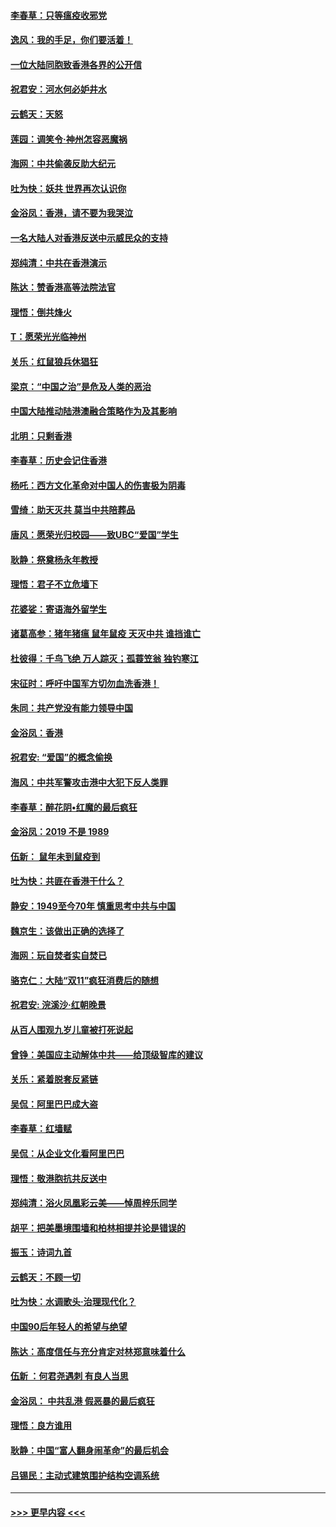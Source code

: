 #### [李春草：只等瘟疫收邪党](../pages/nsc993/n11677308.md?t=11250155) 
#### [逸风：我的手足，你们要活着！](../pages/nsc993/n11676352.md?t=11250155) 
#### [一位大陆同胞致香港各界的公开信](../pages/nsc993/n11675761.md?t=11250155) 
#### [祝君安：河水何必妒井水](../pages/nsc993/n11675746.md?t=11250155) 
#### [云鹤天：天怒](../pages/nsc993/n11675718.md?t=11250155) 
#### [莲园：调笑令‧神州怎容恶魔祸](../pages/nsc993/n11675648.md?t=11250155) 
#### [海网：中共偷袭反助大纪元](../pages/nsc993/n11673515.md?t=11250155) 
#### [吐为快：妖共 世界再次认识你](../pages/nsc993/n11673506.md?t=11250155) 
#### [金浴凤：香港，请不要为我哭泣](../pages/nsc993/n11673248.md?t=11250155) 
#### [一名大陆人对香港反送中示威民众的支持](../pages/nsc993/n11672615.md?t=11250155) 
#### [郑纯清：中共在香港演示](../pages/nsc993/n11670539.md?t=11250155) 
#### [陈达：赞香港高等法院法官](../pages/nsc993/n11669542.md?t=11250155) 
#### [理悟：倒共烽火](../pages/nsc993/n11668844.md?t=11250155) 
#### [T：愿荣光光临神州](../pages/nsc993/n11668421.md?t=11250155) 
#### [关乐：红鼠狼兵休猖狂](../pages/nsc993/n11668378.md?t=11250155) 
#### [梁京：“中国之治”是危及人类的恶治](../pages/nsc993/n11668328.md?t=11250155) 
#### [中国大陆推动陆港澳融合策略作为及其影响](../pages/nsc993/n11668157.md?t=11250155) 
#### [北明：只剩香港](../pages/nsc993/n11668002.md?t=11250155) 
#### [李春草：历史会记住香港](../pages/nsc993/n11667927.md?t=11250155) 
#### [杨吒：西方文化革命对中国人的伤害极为阴毒](../pages/nsc993/n11664521.md?t=11250155) 
#### [雪绮：助天灭共 莫当中共陪葬品](../pages/nsc993/n11662650.md?t=11250155) 
#### [唐风：愿荣光归校园——致UBC“爱国”学生](../pages/nsc993/n11662194.md?t=11250155) 
#### [耿静：祭奠杨永年教授](../pages/nsc993/n11662514.md?t=11250155) 
#### [理悟：君子不立危墙下](../pages/nsc993/n11662172.md?t=11250155) 
#### [花婆娑：寄语海外留学生](../pages/nsc993/n11662121.md?t=11250155) 
#### [诸葛高参：猪年猪瘟 鼠年鼠疫 天灭中共 谁挡谁亡](../pages/nsc993/n11661980.md?t=11250155) 
#### [杜彼得：千鸟飞绝 万人踪灭；孤蓑笠翁 独钓寒江](../pages/nsc993/n11661170.md?t=11250155) 
#### [宋征时：呼吁中国军方切勿血洗香港！](../pages/nsc993/n11415318.md?t=11250155) 
#### [朱同：共产党没有能力领导中国](../pages/nsc993/n11660421.md?t=11250155) 
#### [金浴凤：香港](../pages/nsc993/n11660419.md?t=11250155) 
#### [祝君安: “爱国”的概念偷换](../pages/nsc993/n11659706.md?t=11250155) 
#### [海风：中共军警攻击港中大犯下反人类罪](../pages/nsc993/n11659632.md?t=11250155) 
#### [李春草：醉花阴•红魔的最后疯狂](../pages/nsc993/n11659287.md?t=11250155) 
#### [金浴凤：2019 不是 1989](../pages/nsc993/n11657663.md?t=11250155) 
#### [伍新： 鼠年未到鼠疫到](../pages/nsc993/n11655098.md?t=11250155) 
#### [吐为快：共匪在香港干什么？](../pages/nsc993/n11654891.md?t=11250155) 
#### [静安：1949至今70年 慎重思考中共与中国](../pages/nsc993/n11651244.md?t=11250155) 
#### [魏京生：该做出正确的选择了](../pages/nsc993/n11653084.md?t=11250155) 
#### [海网：玩自焚者实自焚已](../pages/nsc993/n11652423.md?t=11250155) 
#### [骆克仁：大陆“双11”疯狂消费后的随想](../pages/nsc993/n11652305.md?t=11250155) 
#### [祝君安: 浣溪沙·红朝晚景](../pages/nsc993/n11652258.md?t=11250155) 
#### [从百人围观九岁儿童被打死说起](../pages/nsc993/n11651030.md?t=11250155) 
#### [曾铮：美国应主动解体中共——给顶级智库的建议](../pages/nsc993/n11649888.md?t=11250155) 
#### [关乐：紧着脱套反紧链](../pages/nsc993/n11649069.md?t=11250155) 
#### [吴侃：阿里巴巴成大盗](../pages/nsc993/n11645523.md?t=11250155) 
#### [李春草：红墙赋](../pages/nsc993/n11646389.md?t=11250155) 
#### [吴侃：从企业文化看阿里巴巴](../pages/nsc993/n11645476.md?t=11250155) 
#### [理悟：敬港胞抗共反送中](../pages/nsc993/n11645466.md?t=11250155) 
#### [郑纯清：浴火凤凰彩云美——悼周梓乐同学](../pages/nsc993/n11645155.md?t=11250155) 
#### [胡平：把美墨境围墙和柏林相提并论是错误的](../pages/nsc993/n11645134.md?t=11250155) 
#### [振玉：诗词九首](../pages/nsc993/n11644081.md?t=11250155) 
#### [云鹤天：不顾一切](../pages/nsc993/n11643508.md?t=11250155) 
#### [吐为快：水调歌头·治理现代化？](../pages/nsc993/n11643485.md?t=11250155) 
#### [中国90后年轻人的希望与绝望](../pages/nsc993/n11642317.md?t=11250155) 
#### [陈达：高度信任与充分肯定对林郑意味着什么](../pages/nsc993/n11641441.md?t=11250155) 
#### [伍新 ：何君尧遇刺 有良人当思](../pages/nsc993/n11641503.md?t=11250155) 
#### [金浴凤： 中共乱港  假恶暴的最后疯狂](../pages/nsc993/n11641495.md?t=11250155) 
#### [理悟：良方谁用](../pages/nsc993/n11641463.md?t=11250155) 
#### [耿静：中国“富人翻身闹革命”的最后机会](../pages/nsc993/n11640655.md?t=11250155) 
#### [吕锡民：主动式建筑围护结构空调系统](../pages/nsc993/n11640168.md?t=11250155) 

----
#### [ >>> 更早内容 <<< ](../indexes/nsc993-earlier.md)
